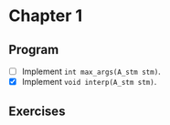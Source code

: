 # Chapter 1

## Program
- [ ] Implement `int max_args(A_stm stm)`.
- [X] Implement `void interp(A_stm stm)`.

## Exercises
